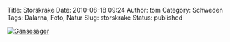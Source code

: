 Title: Storskrake
Date: 2010-08-18 09:24
Author: tom
Category: Schweden
Tags: Dalarna, Foto, Natur
Slug: storskrake
Status: published

[![Gänsesäger](/pic/storskrake_s.jpg "Gänsesäger")](/pic/storskrake_l.jpg)

